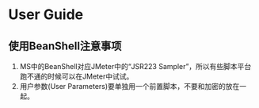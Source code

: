# User Guide

## 使用BeanShell注意事项

1. MS中的BeanShell对应JMeter中的“JSR223 Sampler”，所以有些脚本平台跑不通的时候可以在JMeter中试试。
2. 用户参数(User Parameters)要单独用一个前置脚本，不要和加密的放在一起。